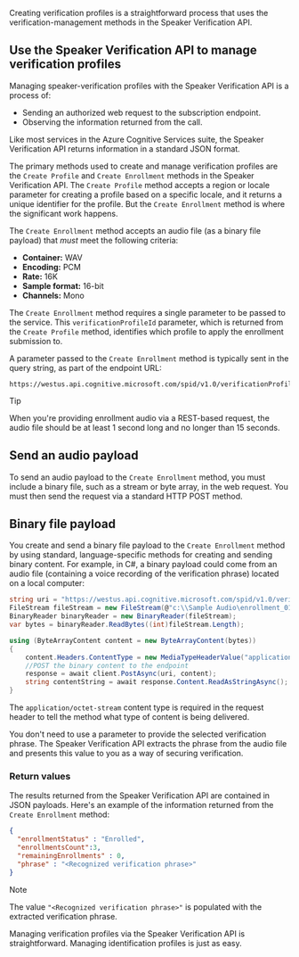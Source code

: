 Creating verification profiles is a straightforward process that uses the verification-management methods in the Speaker Verification API.

## Use the Speaker Verification API to manage verification profiles

Managing speaker-verification profiles with the Speaker Verification API is a process of:

- Sending an authorized web request to the subscription endpoint.
- Observing the information returned from the call.

Like most services in the Azure Cognitive Services suite, the Speaker Verification API returns information in a standard JSON format.

The primary methods used to create and manage verification profiles are the `Create Profile` and `Create Enrollment` methods in the Speaker Verification API. The `Create Profile` method accepts a region or locale parameter for creating a profile based on a specific locale, and it returns a unique identifier for the profile. But the `Create Enrollment` method is where the significant work happens.

The `Create Enrollment` method accepts an audio file (as a binary file payload) that *must* meet the following criteria:

- **Container:** WAV
- **Encoding:** PCM
- **Rate:** 16K
- **Sample format:**  16-bit
- **Channels:** Mono

The `Create Enrollment` method requires a single parameter to be passed to the service. This `verificationProfileId` parameter, which is returned from the `Create Profile` method, identifies which profile to apply the enrollment submission to.

A parameter passed to the `Create Enrollment` method is typically sent in the query string, as part of the endpoint URL:

```text
https://westus.api.cognitive.microsoft.com/spid/v1.0/verificationProfiles/{verificationProfileId}/enroll
```

> [!TIP]
> When you're providing enrollment audio via a REST-based request, the audio file should be at least 1 second long and no longer than 15 seconds.

## Send an audio payload

To send an audio payload to the `Create Enrollment` method, you must include a binary file, such as a stream or byte array, in the web request. You must then send the request via a standard HTTP POST method.

## Binary file payload

You create and send a binary file payload to the `Create Enrollment` method by using standard, language-specific methods for creating and sending binary content. For example, in C#, a binary payload could come from an audio file (containing a voice recording of the verification phrase) located on a local computer:

```csharp
string uri = "https://westus.api.cognitive.microsoft.com/spid/v1.0/verificationProfiles/{verificationProfileId}/enroll";
FileStream fileStream = new FileStream(@"c:\\Sample Audio\enrollment_01.wav", FileMode.Open, FileAccess.Read);
BinaryReader binaryReader = new BinaryReader(fileStream);
var bytes = binaryReader.ReadBytes((int)fileStream.Length);

using (ByteArrayContent content = new ByteArrayContent(bytes))
{
    content.Headers.ContentType = new MediaTypeHeaderValue("application/octet-stream");
    //POST the binary content to the endpoint
    response = await client.PostAsync(uri, content);
    string contentString = await response.Content.ReadAsStringAsync();
}

```

The `application/octet-stream` content type is required in the request header to tell the method what type of content is being delivered.

You don't need to use a parameter to provide the selected verification phrase. The Speaker Verification API extracts the phrase from the audio file and presents this value to you as a way of securing verification.

### Return values

The results returned from the Speaker Verification API are contained in JSON payloads. Here's an example of the information returned from the `Create Enrollment` method:

```json
{
  "enrollmentStatus" : "Enrolled",
  "enrollmentsCount":3,
  "remainingEnrollments" : 0,
  "phrase" : "<Recognized verification phrase>"
}
```

> [!NOTE]
> The value `"<Recognized verification phrase>"` is populated with the extracted verification phrase.

Managing verification profiles via the Speaker Verification API is straightforward. Managing identification profiles is just as easy.